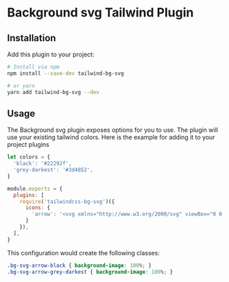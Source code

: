 # Background svg Tailwind Plugin

## Installation

Add this plugin to your project:

```bash
# Install via npm
npm install --save-dev tailwind-bg-svg

# or yarn
yarn add tailwind-bg-svg --dev
```

## Usage

The Background svg plugin exposes options for you to use. The plugin will use your existing tailwind colors.
Here is the example for adding it to your project plugins


```js
let colors = {
  'black': '#22292f',
  'grey-darkest': '#3d4852',
}

module.exports = {
  plugins: [
    require('tailwindcss-bg-svg')({
      icons: {
        'arrow': '<svg xmlns="http://www.w3.org/2000/svg" viewBox="0 0 15.04 12.37"><path d="M.5,6.19H14.35" fill="none" stroke="svgcolor" stroke-linecap="round" stroke-linejoin="round"/><polyline points="8.86 0.5 14.54 6.19 8.86 11.87" fill="none" stroke="svgcolor" stroke-linecap="round" stroke-linejoin="round"/></svg>',
      }
    }),
  ],
}
```

This configuration would create the following classes:

```css
.bg-svg-arrow-black { background-image: 100%; }
.bg-svg-arrow-grey-darkest { background-image: 100%; }
```
